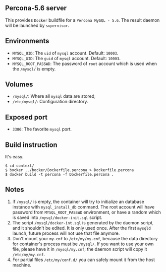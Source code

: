## Percona-5.6 server

This provides `Docker` buildfile for a `Percona MySQL - 5.6`.
The result daemon will be launched by `supervisor`.

## Environments

* `MYSQL_UID`: The `uid` of `mysql` account. Default: `10003`.
* `MYSQL_GID`: The `guid` of `mysql` account. Default: `10003`.
* `MYSQL_ROOT_PASSWD`: The password of `root` account which is used
    when the `/mysql/` is empty.

## Volumes

* `/mysql/`: Where all `mysql` data are stored;
* `/etc/mysql/`: Configuration directory.

## Exposed port

* `3306`: The favorite `mysql` port.

## Build instruction

It's easy.

    $ cd context/
    $ bocker ../bocker/Bockerfile.percona > Dockerfile.percona
    $ docker build -t percona -f Dockerfile.percona .

## Notes

1. If `/mysql/` is empty, the container will try to initialize
   an database instance with `mysql_install_db` command.
   The root account will have password from `MYSQL_ROOT_PASSWD`
   environment, or have a random which is saved into
   `/mysql/docker-init.sql` script.
2. The script `/mysql/docker-int.sql` is generated by the daemon
   script, and it shouldn't be edited. It is only used once.
   After the first `mysqld` launch, future process will not use
   that file anymore.
3. Don't mount your `my.cnf` to `/etc/my/my.cnf`, because the
   data directory for container's process must be `/mysql/`.
   If you want to use your own file, please have it in `/mysql/my.cnf`;
   the daemon script will copy it `/etc/my/my.cnf`.
4. For partial files `/etc/my/conf.d/` you can safely mount it
   from the host machine.
